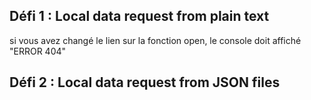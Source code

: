 
## Défi 1 : Local data request from plain text

si vous avez changé le lien sur la fonction open, le console doit affiché "ERROR 404"
## Défi 2 : Local data request from JSON files



